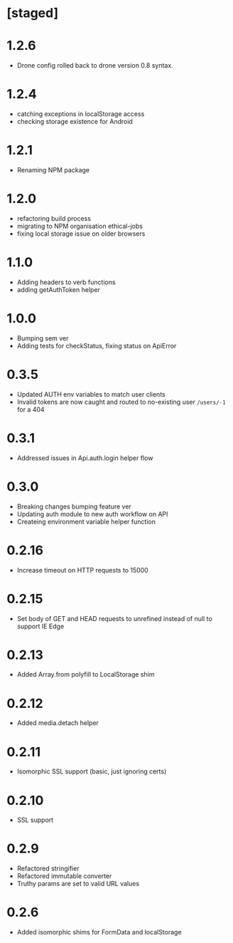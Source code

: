 # [staged]

# 1.2.6

- Drone config rolled back to drone version 0.8 syntax.

# 1.2.4

- catching exceptions in localStorage access
- checking storage existence for Android

# 1.2.1

- Renaming NPM package

# 1.2.0

- refactoring build process
- migrating to NPM organisation ethical-jobs
- fixing local storage issue on older browsers

# 1.1.0

- Adding headers to verb functions
- adding getAuthToken helper

# 1.0.0

- Bumping sem ver 
- Adding tests for checkStatus, fixing status on ApiError

# 0.3.5

- Updated AUTH env variables to match user clients
- Invalid tokens are now caught and routed to no-existing user `/users/-1` for a 404

# 0.3.1

- Addressed issues in Api.auth.login helper flow

# 0.3.0

- Breaking changes bumping feature ver
- Updating auth module to new auth workflow on API
- Createing environment variable helper function

# 0.2.16

- Increase timeout on HTTP requests to 15000

# 0.2.15

- Set body of GET and HEAD requests to unrefined instead of null to support IE Edge

# 0.2.13

- Added Array.from polyfill to LocalStorage shim 

# 0.2.12

- Added media.detach helper

# 0.2.11

- Isomorphic SSL support (basic, just ignoring certs)

# 0.2.10

- SSL support

# 0.2.9

- Refactored stringifier
- Refactored immutable converter
- Truthy params are set to valid URL values

# 0.2.6

- Added isomorphic shims for FormData and localStorage